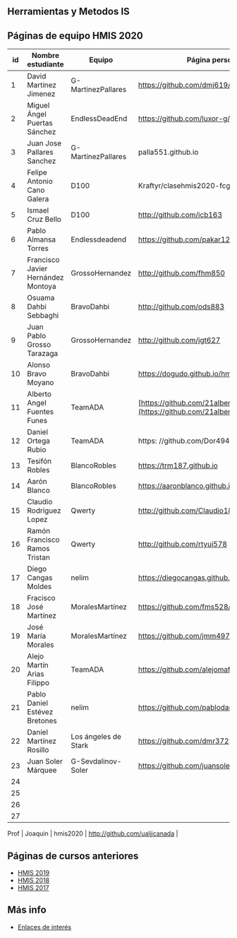 ## Herramientas y Metodos IS

## Páginas de equipo HMIS 2020

id | Nombre estudiante  | Equipo | Página personal | Repositorio de Web de equipo 
-- | ----------------- | ----------------- | ----------------- | -----------------
1 |David Martinez Jimenez| G-MartinezPallares | https://github.com/dmj619/dmj619.github.io |http://webg-martinezpallares.northeurope.cloudapp.azure.com/| 
2 | Miguel Ángel Puertas Sánchez | EndlessDeadEnd | https://github.com/luxor-g/hmis-sesion04 | endless-page.eastus.cloudapp.azure.com
3 |Juan Jose Pallares Sanchez| G-MartinezPallares| palla551.github.io |  https://hmis20-jps105.azurewebsites.net/
4 |Felipe Antonio Cano Galera |D100 |Kraftyr/clasehmis2020-fcg299| 
5 | Ismael Cruz Bello | D100 | http://github.com/icb163 | -
6 | Pablo Almansa Torres| Endlessdeadend | https://github.com/pakar12/hmis-repo01.git | 
7 | Francisco Javier Hernández Montoya| GrossoHernandez | http://github.com/fhm850 | |  
8 | Osuama Dahbi Sebbaghi | BravoDahbi| http://github.com/ods883| 
9 | Juan Pablo Grosso Tarazaga | GrossoHernandez | http://github.com/jgt627 | 
10 | Alonso Bravo Moyano | BravoDahbi | https://dogudo.github.io/hmis-repo01/ | 
11 | Alberto Angel Fuentes Funes | TeamADA | [https://github.com/21albertoff/](https://github.com/21albertoff/) |[https://21albertoff.github.com/TeamAda/](https://21albertoff.github.io/TeamAda/)
12 | Daniel Ortega Rubio | TeamADA | https: //github.com/Dor494 |  
13 | Tesifón Robles|  BlancoRobles| https://trm187.github.io | 
14 | Aarón Blanco | BlancoRobles |https://aaronblanco.github.io | 
15 | Claudio Rodriguez Lopez | Qwerty | http://github.com/Claudio1812 | Yo voy con rmaon el de abajo
16 | Ramón Francisco Ramos Tristan | Qwerty | http://github.com/rtyui578 | paginaqwerty-1124545454.westeurope.cloud.app.azure.com 
17 | Diego Cangas Moldes | nelim | https://diegocangas.github.io/ | -----------------
18 | Fracisco José Martínez | MoralesMartínez | https://github.com/fms528/fms528.github.io | https://github.com/jmm497/Sesion04HMIS
19 | José María Morales | MoralesMartínez | https://github.com/jmm497/jmm497.github.io | https://github.com/jmm497/Sesion04HMIS
20 | Alejo Martín Arias Filippo | TeamADA | https://github.com/alejomaf/ | |
21 | Pablo Daniel Estévez Bretones | nelim | https://github.com/pablodaniel11/ | 
22 | Daniel Martínez Rosillo | Los ángeles de Stark | https://github.com/dmr372 | https://hmis20-dmr372.azurewebsites.net
23 | Juan Soler Márquee| G-Sevdalinov-Soler | https://github.com/juansolerual |  https://github.com/juansolerual/sesion04
24 | | | | 
25 | | | | 
26 | | | | 
27 | | | | 


Prof | Joaquin | hmis2020 | http://github.com/ualjjcanada  |


## Páginas de cursos anteriores
* [HMIS 2019](index2019.md)
* [HMIS 2018](index2018.md)
* [HMIS 2017](index2017.md)

## Más info
* [Enlaces de interés](enlaces.md)
